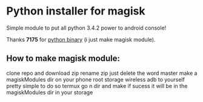 # Python installer for magisk

Simple module to put all python 3.4.2 power to android console!

Thanks **7175** for [python binary](https://dl.xda-cdn.com/3/0/6/4/4/2/0/python3.4.2_noedify_installer.zip?key=J9QDIO1eV-xKg59TK_U4dA&ts=1596144425) (i just make magisk module).

## How to make magisk module: 
clone repo and download zip rename zip just delete the word master
make a magiskModules dir on your phone root storage
wireless adb to yourself pretty simple to do so
termux go n dir and make if sucess it will be in the magiskModules dir in your storage

